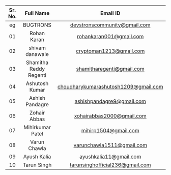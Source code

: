 | Sr. No. |       Full Name        |               Email ID               |
| :-----: | :--------------------: | :----------------------------------: |
|   eg    |        BUGTRONS        |     devstronscommunity@gmail.com     |
|   01    |      Rohan Karan       |       rohankaran001@gmail.com        |
|   02    |    shivam danawale     |       cryptoman1213@gmail.com        |
|   03    | Shamitha Reddy Regenti |      shamitharegenti@gmail.com       |
|   04    |     Ashutosh Kumar     | choudharykumarashutosh1209@gmail.com |
|   05    |    Ashish Pandagre     |      ashishpandagre9@gmail.com       |
|   06    |      Zohair Abbas      |      xohairabbas2000@gmail.com       |
|   07    |    Mihirkumar Patel    |         mihirp1504@gmail.com         |
|   08    |      Varun Chawla      |      varunchawla1511@gmail.com       |
|   09    |      Ayush Kalia       |        ayushkalia11@gmail.com        |
|   10    |      Tarun Singh       |   tarunsinghofficial236@gmail.com    |
